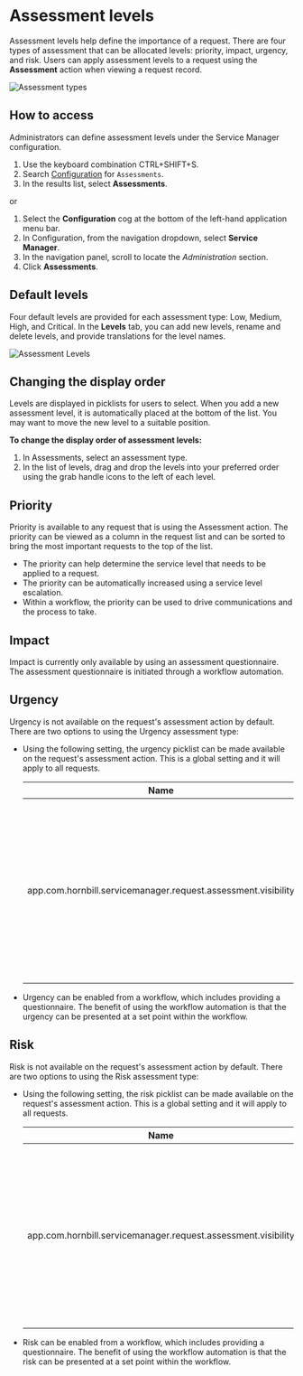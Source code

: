 # Assessment levels
Assessment levels help define the importance of a request. There are four types of assessment that can be allocated levels: priority, impact, urgency, and risk.  Users can apply assessment levels to a request using the **Assessment** action when viewing a request record.

![Assessment types](_books/servicemanager-config/administration/images/assessment-types.png)

## How to access
Administrators can define assessment levels under the Service Manager configuration.
1. Use the keyboard combination CTRL+SHIFT+S.
1. Search [Configuration](/esp-config/getting-started/using-configuration) for `Assessments`.
1. In the results list, select **Assessments**.

or
1. Select the **Configuration** cog at the bottom of the left-hand application menu bar.
1. In Configuration, from the navigation dropdown, select **Service Manager**.
1. In the navigation panel, scroll to locate the *Administration* section.
1. Click **Assessments**.

## Default levels
Four default levels are provided for each assessment type: Low, Medium, High, and Critical. In the **Levels** tab, you can add new levels, rename and delete levels, and provide translations for the level names.

![Assessment Levels](_books/servicemanager-config/administration/images/assessment-levels.png)

## Changing the display order
Levels are displayed in picklists for users to select. When you add a new assessment level, it is automatically placed at the bottom of the list. You may want to move the new level to a suitable position. 

**To change the display order of assessment levels:**
1. In Assessments, select an assessment type.
1. In the list of levels, drag and drop the levels into your preferred order using the grab handle icons to the left of each level.

## Priority
Priority is available to any request that is using the Assessment action.  The priority can be viewed as a column in the request list and can be sorted to bring the most important requests to the top of the list.

* The priority can help determine the service level that needs to be applied to a request. 
* The priority can be automatically increased using a service level escalation.
* Within a workflow, the priority can be used to drive communications and the process to take.

## Impact
Impact is currently only available by using an assessment questionnaire. The assessment questionnaire is initiated through a workflow automation.

## Urgency
Urgency is not available on the request's assessment action by default.  There are two options to using the Urgency assessment type:

* Using the following setting, the urgency picklist can be made available on the request's assessment action. This is a global setting and it will apply to all requests.

    |Name|Description|
    |-|-|
    |app.com.hornbill.servicemanager.request.assessment.visibility|This setting enables the urgency selector in the assessment action tab when viewing a request. When this selector is not required, select the `None` option.|

* Urgency can be enabled from a workflow, which includes providing a questionnaire. The benefit of using the workflow automation is that the urgency can be presented at a set point within the workflow.

## Risk
Risk is not available on the request's assessment action by default.  There are two options to using the Risk assessment type:

* Using the following setting, the risk picklist can be made available on the request's assessment action. This is a global setting and it will apply to all requests.

    |Name|Description|
    |-|-|
    |app.com.hornbill.servicemanager.request.assessment.visibility|This setting enables the risk selector in the assessment action tab when viewing a request. When this selector is not required, select the `None` option.|

* Risk can be enabled from a workflow, which includes providing a questionnaire. The benefit of using the workflow automation is that the risk can be presented at a set point within the workflow.

<!-- :::note
If new levels are added when there are existing questions with defined Thresholds, these thresholds will need to be revisited and adjusted to include the new impact level.
:::>